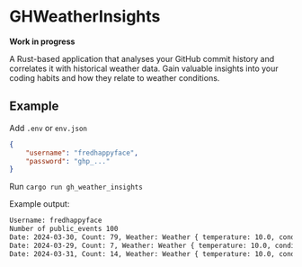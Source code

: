 # GHWeatherInsights

**Work in progress**

A Rust-based application that analyses your GitHub commit history and correlates it with historical
weather data. Gain valuable insights into your coding habits and how they relate to weather conditions.

## Example

Add `.env` or `env.json`

```json
{
	"username": "fredhappyface",
	"password": "ghp_..."
}
```

Run `cargo run gh_weather_insights`

Example output:

```txt
Username: fredhappyface
Number of public_events 100
Date: 2024-03-30, Count: 79, Weather: Weather { temperature: 10.0, conditions: "sunny" }
Date: 2024-03-29, Count: 7, Weather: Weather { temperature: 10.0, conditions: "sunny" }
Date: 2024-03-31, Count: 14, Weather: Weather { temperature: 10.0, conditions: "sunny" }
```
